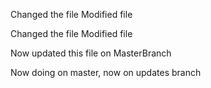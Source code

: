 Changed the file
Modified file


Changed the file
Modified file

Now updated this file on MasterBranch

Now doing on master, now on updates branch
